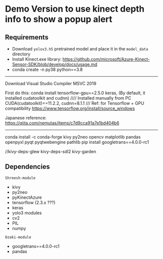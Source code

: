 # Demo Version to use kinect depth info to show a popup alert

## Requirements
- Download `yolov3.h5` pretrained model and place it in the `model_data` directory
- Install Kinect.exe library: https://github.com/microsoft/Azure-Kinect-Sensor-SDK/blob/develop/docs/usage.md
- conda create -n py38 python==3.8

***********************
Download Visual Studio Compiler MSVC 2019

First do this:
conda install tensorflow-gpu==2.5.0 keras, (By default, it installed cudatoolkit and cudnn)
////
Installed manually from PC
CUDA(cudatoolkit)==11.2.2, 
cudnn=8.1.1
///
Ref: for Tensorflow + GPU compatibility
https://www.tensorflow.org/install/source_windows

Japanese reference: 
https://qiita.com/nemutas/items/c7d9cca91a7e1bd404b6

***************************************

conda install -c conda-forge kivy py2neo opencv matplotlib pandas openpyxl pyqt pyqtwebengine pathlib
pip install googletrans==4.0.0-rc1

//kivy-deps-glew kivy-deps-sdl2 kivy-garden 


## Dependencies

`Shreesh-module`
- kivy
- py2neo
- pyKinectAzure
- tensorflow (2.3.x ???)
- keras
- yolo3 modules
- cv2
- PIL
- numpy


`Ozaki-module`
- googletrans==4.0.0-rc1
- pandas
